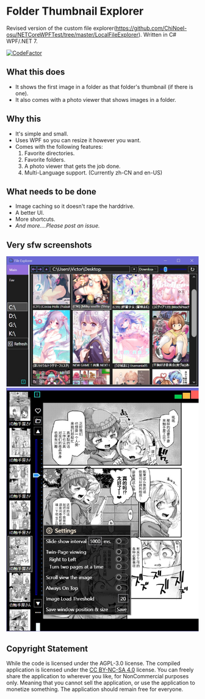 # Folder Thumbnail Explorer
Revised version of the custom file explorer(https://github.com/ChiNoel-osu/NETCoreWPFTest/tree/master/LocalFileExplorer). Written in C# WPF/.NET 7.

[![CodeFactor](https://www.codefactor.io/repository/github/chinoel-osu/folderthumbnailexplorer/badge)](https://www.codefactor.io/repository/github/chinoel-osu/folderthumbnailexplorer)

## What this does
- It shows the first image in a folder as that folder's thumbnail (if there is one).
- It also comes with a photo viewer that shows images in a folder.

## Why this
- It's simple and small.
- Uses WPF so you can resize it however you want.
- Comes with the following features:
	1. Favorite directories.
	2. Favorite folders.
	3. A photo viewer that gets the job done.
	4. Multi-Language support. (Currently zh-CN and en-US)

## What needs to be done
- Image caching so it doesn't rape the harddrive.
- A better UI.
- More shortcuts.
- *And more....Please post an issue.*

## Very sfw screenshots
![A screenshot of the software's main page. ](./ReadmeResource/Mainpage.jpg?raw=true "Main Page")
![A screenshot of the Photo Viewer.](./ReadmeResource/PhotoViewer.jpg?raw=true "Photo Viewer")

## Copyright Statement
While the code is licensed under the AGPL-3.0 license. The compiled application is licensed under the [CC BY-NC-SA 4.0](./LICENSE-CC-BY-NC-SA) license. You can freely share the application to wherever you like, for NonCommercial purposes only. Meaning that you cannot sell the application, or use the application to monetize something. The application should remain free for everyone.
